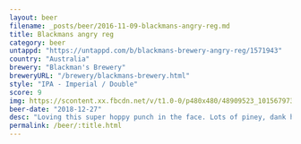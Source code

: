 ```yaml
---
layout: beer
filename: _posts/beer/2016-11-09-blackmans-angry-reg.md
title: Blackmans angry reg
category: beer
untappd: "https://untappd.com/b/blackmans-brewery-angry-reg/1571943"
country: "Australia"
brewery: "Blackman's Brewery"
breweryURL: "/brewery/blackmans-brewery.html"
style: "IPA - Imperial / Double"
score: 9
img: https://scontent.xx.fbcdn.net/v/t1.0-0/p480x480/48909523_10156797309228745_8033800786037178368_n.jpg?_nc_cat=108&_nc_ht=scontent.xx&oh=b8c5a906c8da553b888ba83dd7a3e61d&oe=5D764352
beer-date: "2018-12-27"
desc: "Loving this super hoppy punch in the face. Lots of piney, dank hops but no lingering after taste. Going down faster than it should given the strength. Purchase only if you like strong IPAs"
permalink: /beer/:title.html
---
```

